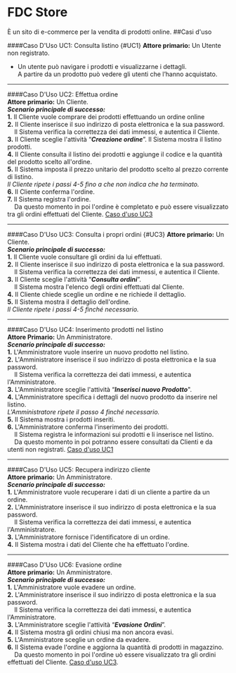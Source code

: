 # FDC Store
È un sito di e-commerce per la vendita di prodotti online.
##Casi d'uso

####Caso D'Uso UC1: Consulta listino {#UC1}
**Attore primario:** Un Utente non registrato.  
+ Un utente può navigare i prodotti e visualizzarne i dettagli.  
A partire da un prodotto può vedere gli utenti che l’hanno acquistato.

_ _ _ _ _
####Caso D'Uso UC2: Effettua ordine  
**Attore primario:** Un Cliente.  
**_Scenario principale di successo:_**  
**1.** Il Cliente vuole comprare dei prodotti effettuando un ordine online  
**2.** Il Cliente inserisce il suo indirizzo di posta elettronica e la sua password.  
&nbsp;&nbsp;&nbsp;&nbsp;Il Sistema verifica la correttezza dei dati immessi, e autentica il Cliente.   
**3.** Il Cliente sceglie l'attività “**_Creazione ordine_**”. Il Sistema mostra il listino prodotti.  
**4.** Il Cliente consulta il listino dei prodotti e aggiunge il codice e la quantità del prodotto scelto all'ordine.  
**5.** Il Sistema imposta il prezzo unitario del prodotto scelto al prezzo corrente di listino.  
_Il Cliente ripete i passi 4-5 fino a che non indica che ha terminato._  
**6.** Il Cliente conferma l'ordine.  
**7.** Il Sistema registra l'ordine.  
&nbsp;&nbsp;&nbsp;&nbsp;Da questo momento in poi l'ordine è completato e può essere visualizzato tra gli ordini  effettuati del Cliente. [Caso d'uso UC3](UC3)

_ _ _ _ _
####Caso D'Uso UC3: Consulta i propri ordini  {#UC3}
**Attore primario:** Un Cliente.   
**_Scenario principale di successo:_**  
**1.** Il Cliente vuole consultare gli ordini da lui effettuati.  
**2.** Il Cliente inserisce il suo indirizzo di posta elettronica e la sua password.  
&nbsp;&nbsp;&nbsp;&nbsp;Il Sistema verifica la correttezza dei dati immessi, e autentica il Cliente.  
**3.** Il Cliente sceglie l'attività “**_Consulta ordini_**”.  
&nbsp;&nbsp;&nbsp;&nbsp;Il Sistema mostra l'elenco degli ordini effettuati dal Cliente.  
**4.** Il Cliente chiede sceglie un ordine e ne richiede il dettaglio.  
**5.** Il Sistema mostra il dettaglio dell'ordine.  
_Il Cliente ripete i passi 4-5 finché necessario._  

_ _ _ _ _
####Caso D'Uso UC4: Inserimento prodotti nel listino  
**Attore Primario:** Un Amministratore.  
**_Scenario principale di successo:_**  
**1.** L'Amministratore vuole inserire un nuovo prodotto nel listino.  
**2.** L'Amministratore inserisce il suo indirizzo di posta elettronica e la sua password.  
&nbsp;&nbsp;&nbsp;&nbsp;Il Sistema verifica la correttezza dei dati immessi, e autentica l'Amministratore.  
**3.** L'Amministratore sceglie l'attività “**_Inserisci nuovo Prodotto_**".  
**4.** L'Amministratore specifica i dettagli del nuovo prodotto da inserire nel listino.   
_L'Amministratore ripete il passo 4 finché necessario._  
**5.** Il Sistema mostra i prodotti inseriti.  
**6.** L'Amministratore conferma l'inserimento dei prodotti.  
&nbsp;&nbsp;&nbsp;&nbsp;Il Sistema registra le informazioni sui prodotti e li inserisce nel listino.  
&nbsp;&nbsp;&nbsp;&nbsp;Da questo momento in poi potranno essere consultati da Clienti e da utenti non registrati. [Caso d'uso UC1](UC1)

_ _ _ _ _
####Caso D'Uso UC5: Recupera indirizzo cliente  
**Attore primario:** Un Amministratore.  
**_Scenario principale di successo:_**  
**1.** L'Amministratore vuole recuperare i dati di un cliente a partire da un ordine.  
**2.** L'Amministratore inserisce il suo indirizzo di posta elettronica e la sua password.  
&nbsp;&nbsp;&nbsp;&nbsp;Il Sistema verifica la correttezza dei dati immessi, e autentica l'Amministratore.  
**3.** L'Amministratore fornisce l'identificatore di un ordine.  
**4.** Il Sistema mostra i dati del Cliente che ha effettuato l'ordine.  

_ _ _ _ _
####Caso D'Uso UC6: Evasione ordine  
**Attore primario:** Un Amministratore.  
**_Scenario principale di successo:_**  
**1.** L'Amministratore vuole evadere un ordine.  
**2.** L'Amministratore inserisce il suo indirizzo di posta elettronica e la sua password.  
&nbsp;&nbsp;&nbsp;&nbsp;Il Sistema verifica la correttezza dei dati immessi, e autentica l'Amministratore.  
**3.** L'Amministratore sceglie l'attività “**_Evasione Ordini_**”.  
**4.** Il Sistema mostra gli ordini chiusi ma non ancora evasi.  
**5.** L'Amministratore sceglie un ordine da evadere.  
**6.** Il Sistema evade l'ordine e aggiorna la quantità di prodotti in magazzino.  
&nbsp;&nbsp;&nbsp;&nbsp;Da questo momento in poi l'ordine uò essere visualizzato tra gli ordini effettuati del Cliente. [Caso d'uso UC3](UC3).
